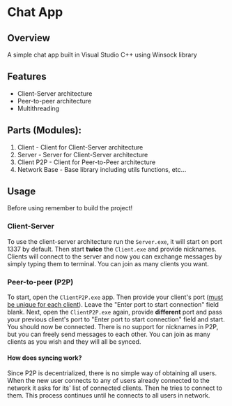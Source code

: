 # Chat App

## Overview
A simple chat app built in Visual Studio C++ using Winsock library

## Features
- Client-Server architecture
- Peer-to-peer architecture
- Multithreading

## Parts (Modules):
1. Client - Client for Client-Server architecture
2. Server - Server for Client-Server architecture
3. Client P2P - Client for Peer-to-Peer architecture
4. Network Base - Base library including utils functions, etc...

## Usage
Before using remember to build the project!

### Client-Server
To use the client-server architecture run the ```Server.exe```, it will start on port 1337 by default. Then start **twice** the ```Client.exe``` and provide nicknames. Clients will connect to the server and now you can exchange messages by simply typing them to terminal. You can join as many clients you want.

### Peer-to-peer (P2P)
To start, open the ```ClientP2P.exe``` app. Then provide your client's port (<ins>must be unique for each client</ins>). Leave the "Enter port to start connection" field blank. Next, open the ```ClientP2P.exe``` again, provide **different** port and pass your previous client's port to "Enter port to start connection" field and start. You should now be connected. There is no support for nicknames in P2P, but you can freely send messages to each other. You can join as many clients as you wish and they will all be synced.

#### How does syncing work?
Since P2P is decentrialized, there is no simple way of obtaining all users. When the new user connects to any of users already connected to the network it asks for its' list of connected clients. Then he tries to connect to them. This process continues until he connects to all users in network.